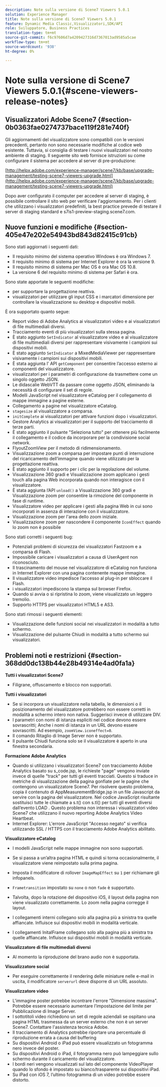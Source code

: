 ```yaml
---
description: Note sulla versione di Scene7 Viewers 5.0.1
solution: Experience Manager
title: Note sulla versione di Scene7 Viewers 5.0.1
feature: Dynamic Media Classic,Visualizzatori,SDK/API
role: Sviluppatore, Business Practices
translation-type: tm+mt
source-git-commit: f6c97606d7a4209427316d7367013ad9585a5cae
workflow-type: tm+mt
source-wordcount: '938'
ht-degree: 0%

---
```



# Note sulla versione di Scene7 Viewers 5.0.1{#scene-viewers-release-notes}

## Visualizzatori Adobe Scene7 {#section-0b0363fae0274737bace119f281e740f}

Gli aggiornamenti del visualizzatore sono compatibili con le versioni precedenti, pertanto non sono necessarie modifiche al codice web esistente. Tuttavia, si consiglia di testare i nuovi visualizzatori nel nostro ambiente di staging. Il seguente sito web fornisce istruzioni su come configurare il sistema per accedere al server di pre-produzione:

[http://helpx.adobe.com/experience-manager/scene7/kb/base/upgrade-management/testing-scene7-viewers-upgrade.html](http://helpx.adobe.com/experience-manager/scene7/kb/base/upgrade-management/testing-scene7-viewers-upgrade.html)

Dopo aver configurato il computer per accedere al server di staging, è possibile controllare il sito web per verificare l&#39;aggiornamento. Per i clienti che utilizzano i visualizzatori predefiniti, la best practice prevede di testare il server di staging standard e s7is1-preview-staging.scene7.com.

## Nuove funzioni e modifiche {#section-405e47e202e54943bd843d82415c91cb}

Sono stati aggiornati i seguenti dati:

* Il requisito minimo del sistema operativo Windows è ora Windows 7.
* Il requisito minimo di sistema per Internet Explorer è ora la versione 9.
* Il requisito minimo di sistema per Mac OS è ora Mac OS 10.8.
* La versione 6 del requisito minimo di sistema per Safari è ora.

Sono state apportate le seguenti modifiche:

* per supportare la progettazione reattiva.
* visualizzatori per utilizzare gli input CSS e i marcatori dimensione per controllare la visualizzazione su desktop e dispositivi mobili.

È ora supportato quanto segue:

* Report video di Adobe Analytics ai visualizzatori video e ai visualizzatori di file multimediali diversi.
* Tracciamento eventi di più visualizzatori sulla stessa pagina.
* È stato aggiunto `SetIndicator` al visualizzatore video e al visualizzatore di file multimediali diversi per rappresentare visivamente i campioni sui dispositivi mobili.
* È stato aggiunto `SetIndicator` a MixedMediaViewer per rappresentare visivamente i campioni sui dispositivi mobili.
* È stata aggiunta l’ API `getComponent` per consentire l’accesso esterno ai componenti del visualizzatore.
* visualizzatori per i parametri di configurazione da trasmettere come un singolo oggetto JSON.
* Le didascalie WebVTT da passare come oggetto JSON, eliminando la necessità di configurare il set di regole.
* Modelli JavaScript nel visualizzatore eCatalog per il collegamento di mappe immagine a pagine esterne.
* Collegamento a pagine nel visualizzatore eCatalog.
* `stagesize` al visualizzatore a comparsa.
* `initComplete` ai visualizzatori per attivare funzioni dopo i visualizzatori.
* Gestore Analytics ai visualizzatori per il supporto del tracciamento di terze parti.
* È stato aggiunto il pulsante &quot;Seleziona tutto&quot; per ottenere più facilmente il collegamento e il codice da incorporare per la condivisione social network.
* FlyoutZoomView per il metodo di ridimensionamento.
* Visualizzazione zoom a comparsa per impostare punti di interruzione del ricaricamento dell’immagine quando viene utilizzato per la progettazione reattiva.
* È stato aggiunto il supporto per i clic per la regolazione del volume.
* Visualizzazione 360 gradi e Visualizzazione zoom applicano i gesti touch alla pagina Web incorporata quando non interagisce con il visualizzatore.
* È stata aggiunta l’API `unload()` a Visualizzazione 360 gradi e Visualizzazione zoom per consentire la rimozione del componente in fase di runtime.
* Visualizzatore video per applicare i gesti alla pagina Web in cui sono incorporati in assenza di interazione con il visualizzatore.
* Visualizzazione zoom per l&#39;area dello zoom iniziale.
* Visualizzazione zoom per nascondere il componente `IconEffect` quando lo zoom non è possibile

Sono stati corretti i seguenti bug:

* Potenziali problemi di sicurezza dei visualizzatori Fastzoom e a comparsa di Flash.
* Impossibile caricare i visualizzatori a causa di UserAgent non riconosciuto.
* Il trascinamento del mouse nel visualizzatore di eCatalog non funziona in Internet Explorer con una pagina contenente mappe immagine.
* Il visualizzatore video impedisce l’accesso al plug-in per sbloccare il Flash.
* i visualizzatori impediscono la stampa sul browser Firefox.
* Quando si avvia o si ripristina lo zoom, viene visualizzato un leggero tremolio.
* Supporto HTTPS per visualizzatori HTML5 e AS3.

Sono stati rimossi i seguenti elementi:

* Visualizzazione delle funzioni social nei visualizzatori in modalità a tutto schermo.
* Visualizzazione del pulsante Chiudi in modalità a tutto schermo sui visualizzatori.

## Problemi noti e restrizioni {#section-368dd0dc138b44e28b49314e4ad0fa1a}

**Tutti i visualizzatori Scene7**

* Filigrane, offuscamento e blocco non supportati.

**Tutti i visualizzatori**

* Se si incorpora un visualizzatore nella tabella, le dimensioni o il posizionamento del visualizzatore potrebbero non essere corretti in modalità a schermo intero non nativa. Suggerisci invece di utilizzare DIV.
* I parametri con nomi di istanza espliciti nel codice devono essere sovrascritti; Anche i nomi di istanza in un URL devono essere sovrascritti. Ad esempio, `zoomView.iconeffect=0`.
* Il comando Ritaglio di Image Server non è supportato.
* Il pulsante Chiudi funziona solo se il visualizzatore è aperto in una finestra secondaria.

**Formazione Adobe Analytics**

* Quando si utilizzano i visualizzatori Scene7 con tracciamento Adobe Analytics basato su s_code.jsp, le richieste &quot;page&quot; vengono inviate invece di quelle &quot;track&quot; per tutti gli eventi tracciati. Questo si traduce in metriche di visualizzazione della pagina gonfiate per le pagine che contengono un visualizzatore Scene7. Per risolvere questo problema, copia il contenuto di AppMeasurementBridge.jsp in un file Javascript da servire con la pagina del visualizzatore. Nel codice JavaScript risultante sostituisci tutte le chiamate a s.t() con s.tl() per tutti gli eventi diversi dall’evento LOAD . Questo problema non interessa i visualizzatori video Scene7 che utilizzano il nuovo reporting Adobe Analytics Video Heartbeat.
* Internet Explorer: L&#39;errore JavaScript &quot;Accesso negato&quot; si verifica utilizzando SSL / HTTPS con il tracciamento Adobe Analytics abilitato.

**Visualizzatore eCatalog**

* I modelli JavaScript nelle mappe immagine non sono supportati.
* Se si passa a un’altra pagina HTML e quindi si torna occasionalmente, il visualizzatore viene reimpostato sulla prima pagina.
* Imposta il modificatore di rollover `ImageMapEffect` su `1` per richiamare gli infopanels.

* `Frametransition` impostato su  `none` o non  `fade` è supportato.

* Talvolta, dopo la rotazione del dispositivo iOS, il layout della pagina non viene visualizzato correttamente. Lo zoom nella pagina corregge il layout.
* I collegamenti interni collegano solo alla pagina più a sinistra tra quelle affiancate. Influisce sui dispositivi mobili in modalità verticale.
* I collegamenti InitalFrame collegano solo alla pagina più a sinistra tra quelle affiancate. Influisce sui dispositivi mobili in modalità verticale.

**Visualizzatore di file multimediali diversi**

* Al momento la riproduzione del brano audio non è supportata.

**Visualizzatore social**

* Per eseguire correttamente il rendering delle miniature nelle e-mail in uscita, il modificatore `serverurl` deve disporre di un URL assoluto.

**Visualizzatore video**

* L&#39;immagine poster potrebbe incontrare l&#39;errore &quot;Dimensione massima&quot;. Potrebbe essere necessario aumentare l’impostazione del limite per Pubblicazione di Image Server.
* I sottotitoli video richiedono un set di regole aziendali se ospitano una pagina HTML trasmessa da un server esterno che non è un server Scene7. Contattare l&#39;assistenza tecnica Adobe.
* Il tracciamento di Analytics potrebbe riportare una percentuale di riproduzione errata a causa del buffering
* Su dispositivi Android o iPad può essere visualizzato un fotogramma nero invece del poster.
* Su dispositivi Android o iPad, il fotogramma nero può lampeggiare sullo schermo durante il caricamento del visualizzatore.
* I bordi neri vengono visualizzati sul lato del componente VideoPlayer quando lo sfondo è impostato su bianco/trasparente sui dispositivi iPad.
* Su iPad con iOS 7, l’ultimo fotogramma di un video potrebbe essere distorto.

